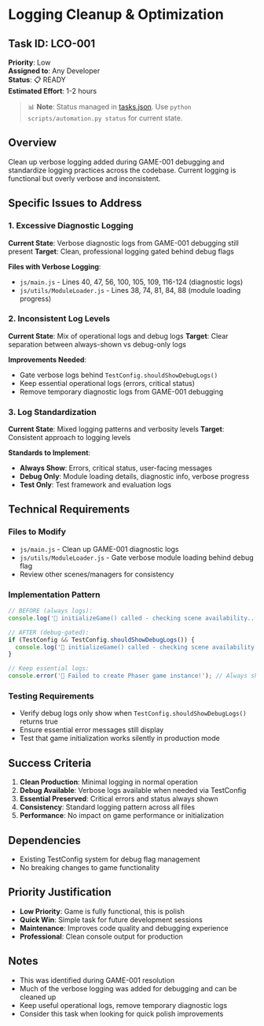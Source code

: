 # Logging Cleanup & Optimization

## Task ID: LCO-001
**Priority**: Low  
**Assigned to**: Any Developer  
**Status**: 📋 READY  
**Estimated Effort**: 1-2 hours  
> 📊 **Note**: Status managed in [tasks.json](../tasks.json). Use `python scripts/automation.py status` for current state.

## Overview
Clean up verbose logging added during GAME-001 debugging and standardize logging practices across the codebase. Current logging is functional but overly verbose and inconsistent.

## Specific Issues to Address

### 1. Excessive Diagnostic Logging
**Current State**: Verbose diagnostic logs from GAME-001 debugging still present
**Target**: Clean, professional logging gated behind debug flags

**Files with Verbose Logging**:
- `js/main.js` - Lines 40, 47, 56, 100, 105, 109, 116-124 (diagnostic logs)
- `js/utils/ModuleLoader.js` - Lines 38, 74, 81, 84, 88 (module loading progress)

### 2. Inconsistent Log Levels
**Current State**: Mix of operational logs and debug logs
**Target**: Clear separation between always-shown vs debug-only logs

**Improvements Needed**:
- Gate verbose logs behind `TestConfig.shouldShowDebugLogs()`
- Keep essential operational logs (errors, critical status)
- Remove temporary diagnostic logs from GAME-001 debugging

### 3. Log Standardization
**Current State**: Mixed logging patterns and verbosity levels
**Target**: Consistent approach to logging levels

**Standards to Implement**:
- **Always Show**: Errors, critical status, user-facing messages
- **Debug Only**: Module loading details, diagnostic info, verbose progress
- **Test Only**: Test framework and evaluation logs

## Technical Requirements

### Files to Modify
- `js/main.js` - Clean up GAME-001 diagnostic logs
- `js/utils/ModuleLoader.js` - Gate verbose module loading behind debug flag
- Review other scenes/managers for consistency

### Implementation Pattern
```javascript
// BEFORE (always logs):
console.log('🔧 initializeGame() called - checking scene availability...');

// AFTER (debug-gated):
if (TestConfig && TestConfig.shouldShowDebugLogs()) {
  console.log('🔧 initializeGame() called - checking scene availability...');
}

// Keep essential logs:
console.error('🚨 Failed to create Phaser game instance!'); // Always show errors
```

### Testing Requirements
- Verify debug logs only show when `TestConfig.shouldShowDebugLogs()` returns true
- Ensure essential error messages still display
- Test that game initialization works silently in production mode

## Success Criteria
1. **Clean Production**: Minimal logging in normal operation
2. **Debug Available**: Verbose logs available when needed via TestConfig
3. **Essential Preserved**: Critical errors and status always shown
4. **Consistency**: Standard logging pattern across all files
5. **Performance**: No impact on game performance or initialization

## Dependencies
- Existing TestConfig system for debug flag management
- No breaking changes to game functionality

## Priority Justification
- **Low Priority**: Game is fully functional, this is polish
- **Quick Win**: Simple task for future development sessions
- **Maintenance**: Improves code quality and debugging experience
- **Professional**: Clean console output for production

## Notes
- This was identified during GAME-001 resolution
- Much of the verbose logging was added for debugging and can be cleaned up
- Keep useful operational logs, remove temporary diagnostic logs
- Consider this task when looking for quick polish improvements
